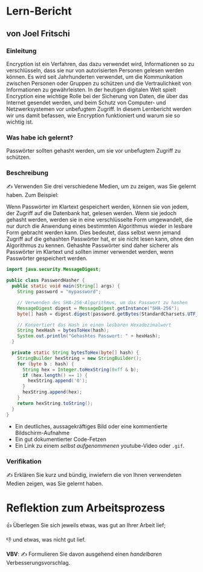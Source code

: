 # Lern-Bericht
## von Joel Fritschi

### Einleitung

Encryption ist ein Verfahren, das dazu verwendet wird, Informationen so zu verschlüsseln, dass sie nur von autorisierten Personen gelesen werden können. Es wird seit Jahrhunderten verwendet, um die Kommunikation zwischen Personen oder Gruppen zu schützen und die Vertraulichkeit von Informationen zu gewährleisten. In der heutigen digitalen Welt spielt Encryption eine wichtige Rolle bei der Sicherung von Daten, die über das Internet gesendet werden, und beim Schutz von Computer- und Netzwerksystemen vor unbefugtem Zugriff. In diesem Lernbericht werden wir uns damit befassen, wie Encryption funktioniert und warum sie so wichtig ist.

### Was habe ich gelernt?

Passwörter sollten gehasht werden, um sie vor unbefugtem Zugriff zu schützen.

### Beschreibung

✍️ Verwenden Sie drei verschiedene Medien, um zu zeigen, was Sie gelernt haben. Zum Beispiel:

Wenn Passwörter im Klartext gespeichert werden, können sie von jedem, der Zugriff auf die Datenbank hat, gelesen werden. Wenn sie jedoch gehasht werden, werden sie in eine verschlüsselte Form umgewandelt, die nur durch die Anwendung eines bestimmten Algorithmus wieder in lesbare Form gebracht werden kann. Dies bedeutet, dass selbst wenn jemand Zugriff auf die gehashten Passwörter hat, er sie nicht lesen kann, ohne den Algorithmus zu kennen. Gehashte Passwörter sind daher sicherer als Passwörter im Klartext und sollten immer verwendet werden, wenn Passwörter gespeichert werden.

```java
import java.security.MessageDigest;

public class PasswordHasher {
  public static void main(String[] args) {
    String password = "mypassword";

    // Verwenden des SHA-256-Algorithmus, um das Passwort zu hashen
    MessageDigest digest = MessageDigest.getInstance("SHA-256");
    byte[] hash = digest.digest(password.getBytes(StandardCharsets.UTF_8));

    // Konvertiert das Hash in einen lesbaren Hexadezimalwert
    String hexHash = bytesToHex(hash);
    System.out.println("Gehashtes Passwort: " + hexHash);
  }

  private static String bytesToHex(byte[] hash) {
    StringBuilder hexString = new StringBuilder();
    for (byte b : hash) {
      String hex = Integer.toHexString(0xff & b);
      if (hex.length() == 1) {
        hexString.append('0');
      }
      hexString.append(hex);
    }
    return hexString.toString();
  }
}
```
* Ein deutliches, aussagekräftiges Bild oder eine kommentierte Bildschirm-Aufnahme
* Ein gut dokumentierter Code-Fetzen
* Ein Link zu einem *selbst aufgenommenen* youtube-Video oder `.gif`.

### Verifikation

✍️ Erklären Sie kurz und bündig, inwiefern die von Ihnen verwendeten Medien zeigen, was Sie gelernt haben.

# Reflektion zum Arbeitsprozess

👍 Überlegen Sie sich jeweils etwas, was gut an Ihrer Arbeit lief; 

👎 und etwas, was nicht gut lief.

**VBV**: ✍️ Formulieren Sie davon ausgehend einen *handelbaren* Verbesserungsvorschlag.
